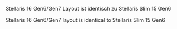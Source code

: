 Stellaris 16 Gen6/Gen7 Layout ist identisch zu Stellaris Slim 15 Gen6

Stellaris 16 Gen6/Gen7 layout is identical to Stellaris Slim 15 Gen6
